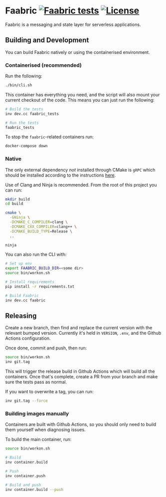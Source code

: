 # Faabric [![Faabric tests](https://github.com/faasm/faabric/workflows/Tests/badge.svg?branch=master)](https://github.com/faasm/faabric/actions) [![License](https://img.shields.io/github/license/faasm/faabric.svg)](https://github.com/faasm/faabric/blob/master/LICENSE.md) 

Faabric is a messaging and state layer for serverless applications.

## Building and Development

You can build Faabric natively or using the containerised environment.

### Containerised (recommended)

Run the following:

```bash
./bin/cli.sh
```

This container has everything you need, and the script will also mount your 
current checkout of the code. This means you can just run the following:

```bash
# Build the tests
inv dev.cc faabric_tests

# Run the tests
faabric_tests
```

To stop the `faabric`-related containers run:
```bash
docker-compose down
```

### Native

The only external dependency _not_ installed through CMake is `gRPC` which
should be installed according to the instructions
[here](https://grpc.io/docs/languages/cpp/quickstart/).

Use of Clang and Ninja is recommended. From the root of this project you can
run:

```bash
mkdir build
cd build

cmake \
  -GNinja \
  -DCMAKE_C_COMPILER=clang \
  -DCMAKE_CXX_COMPILER=clang++ \
  -DCMAKE_BUILD_TYPE=Release \
  ..

ninja
```

You can also run the CLI with:

```bash
# Set up env
export FAABRIC_BUILD_DIR=<some dir>
source bin/workon.sh

# Install requirements
pip install -r requirements.txt

# Build Faabric
inv dev.cc faabric
```

## Releasing

Create a new branch, then find and replace the current version with the relevant 
bumped version. Currently it's held in `VERSION`, `.env`, and the Github Actions 
configuration.

Once done, commit and push, then run:

```bash
source bin/workon.sh
inv git.tag
```

This will trigger the release build in Github Actions which will build all the
containers. Once that's complete, create a PR from your branch and make sure the
tests pass as normal.

If you want to overwrite a tag, you can run:

```bash
inv git.tag --force
```

### Building images manually

Containers are built with Github Actions, so you should only need to build them
yourself when diagnosing issues.

To build the main container, run:

```bash
source bin/workon.sh

# Build
inv container.build

# Push
inv container.push

# Build and push
inv container.build --push
```

